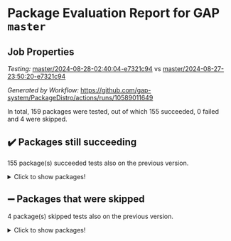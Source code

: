 # Package Evaluation Report for GAP `master`

## Job Properties

*Testing:* [master/2024-08-28-02:40:04-e7321c94](https://github.com/gap-system/PackageDistro/blob/data/reports/master/2024-08-28-02:40:04-e7321c94) vs [master/2024-08-27-23:50:20-e7321c94](https://github.com/gap-system/PackageDistro/blob/data/reports/master/2024-08-27-23:50:20-e7321c94)

*Generated by Workflow:* https://github.com/gap-system/PackageDistro/actions/runs/10589011649

In total, 159 packages were tested, out of which 155 succeeded, 0 failed and 4 were skipped.

## :heavy_check_mark: Packages still succeeding

155 package(s) succeeded tests also on the previous version.
<details><summary>Click to show packages!</summary>

- 4ti2interface 2023.02-04 [(success)](https://github.com/gap-system/PackageDistro/actions/runs/10589011649/job/29342673312)
- ace 5.6.2 [(success)](https://github.com/gap-system/PackageDistro/actions/runs/10589011649/job/29342673490)
- aclib 1.3.2 [(success)](https://github.com/gap-system/PackageDistro/actions/runs/10589011649/job/29342673651)
- agt 0.3.1 [(success)](https://github.com/gap-system/PackageDistro/actions/runs/10589011649/job/29342673791)
- alnuth 3.2.1 [(success)](https://github.com/gap-system/PackageDistro/actions/runs/10589011649/job/29342673903)
- anupq 3.3.0 [(success)](https://github.com/gap-system/PackageDistro/actions/runs/10589011649/job/29342674044)
- atlasrep 2.1.9 [(success)](https://github.com/gap-system/PackageDistro/actions/runs/10589011649/job/29342674178)
- autodoc 2023.06.19 [(success)](https://github.com/gap-system/PackageDistro/actions/runs/10589011649/job/29342674304)
- automata 1.15 [(success)](https://github.com/gap-system/PackageDistro/actions/runs/10589011649/job/29342674436)
- automgrp 1.3.2 [(success)](https://github.com/gap-system/PackageDistro/actions/runs/10589011649/job/29342677757)
- autpgrp 1.11 [(success)](https://github.com/gap-system/PackageDistro/actions/runs/10589011649/job/29342678119)
- cap 2024.08-05 [(success)](https://github.com/gap-system/PackageDistro/actions/runs/10589011649/job/29342678415)
- caratinterface 2.3.6 [(success)](https://github.com/gap-system/PackageDistro/actions/runs/10589011649/job/29342679034)
- cddinterface 2024.08.27 [(success)](https://github.com/gap-system/PackageDistro/actions/runs/10589011649/job/29342680694)
- circle 1.6.6 [(success)](https://github.com/gap-system/PackageDistro/actions/runs/10589011649/job/29342680930)
- classicpres 1.22 [(success)](https://github.com/gap-system/PackageDistro/actions/runs/10589011649/job/29342681162)
- cohomolo 1.6.11 [(success)](https://github.com/gap-system/PackageDistro/actions/runs/10589011649/job/29342681340)
- congruence 1.2.6 [(success)](https://github.com/gap-system/PackageDistro/actions/runs/10589011649/job/29342681503)
- corelg 1.57 [(success)](https://github.com/gap-system/PackageDistro/actions/runs/10589011649/job/29342681668)
- crime 1.6 [(success)](https://github.com/gap-system/PackageDistro/actions/runs/10589011649/job/29342681846)
- crisp 1.4.6 [(success)](https://github.com/gap-system/PackageDistro/actions/runs/10589011649/job/29342682069)
- crypting 0.10.4 [(success)](https://github.com/gap-system/PackageDistro/actions/runs/10589011649/job/29342682308)
- cryst 4.1.27 [(success)](https://github.com/gap-system/PackageDistro/actions/runs/10589011649/job/29342682499)
- crystcat 1.1.10 [(success)](https://github.com/gap-system/PackageDistro/actions/runs/10589011649/job/29342682646)
- ctbllib 1.3.9 [(success)](https://github.com/gap-system/PackageDistro/actions/runs/10589011649/job/29342682826)
- cubefree 1.19 [(success)](https://github.com/gap-system/PackageDistro/actions/runs/10589011649/job/29342682988)
- curlinterface 2.3.2 [(success)](https://github.com/gap-system/PackageDistro/actions/runs/10589011649/job/29342683151)
- cvec 2.8.2 [(success)](https://github.com/gap-system/PackageDistro/actions/runs/10589011649/job/29342683344)
- datastructures 0.3.1 [(success)](https://github.com/gap-system/PackageDistro/actions/runs/10589011649/job/29342683515)
- deepthought 1.0.7 [(success)](https://github.com/gap-system/PackageDistro/actions/runs/10589011649/job/29342683687)
- design 1.8 [(success)](https://github.com/gap-system/PackageDistro/actions/runs/10589011649/job/29342683876)
- difsets 2.3.1 [(success)](https://github.com/gap-system/PackageDistro/actions/runs/10589011649/job/29342684096)
- digraphs 1.7.1 [(success)](https://github.com/gap-system/PackageDistro/actions/runs/10589011649/job/29342684258)
- edim 1.3.8 [(success)](https://github.com/gap-system/PackageDistro/actions/runs/10589011649/job/29342684408)
- example 4.3.4 [(success)](https://github.com/gap-system/PackageDistro/actions/runs/10589011649/job/29342684601)
- examplesforhomalg 2023.10-01 [(success)](https://github.com/gap-system/PackageDistro/actions/runs/10589011649/job/29342684733)
- factint 1.6.3 [(success)](https://github.com/gap-system/PackageDistro/actions/runs/10589011649/job/29342684929)
- ferret 1.0.12 [(success)](https://github.com/gap-system/PackageDistro/actions/runs/10589011649/job/29342685077)
- fga 1.5.0 [(success)](https://github.com/gap-system/PackageDistro/actions/runs/10589011649/job/29342685219)
- fining 1.5.6 [(success)](https://github.com/gap-system/PackageDistro/actions/runs/10589011649/job/29342685371)
- float 1.0.4 [(success)](https://github.com/gap-system/PackageDistro/actions/runs/10589011649/job/29342685539)
- format 1.4.4 [(success)](https://github.com/gap-system/PackageDistro/actions/runs/10589011649/job/29342685695)
- forms 1.2.11 [(success)](https://github.com/gap-system/PackageDistro/actions/runs/10589011649/job/29342685852)
- fplsa 1.2.6 [(success)](https://github.com/gap-system/PackageDistro/actions/runs/10589011649/job/29342685989)
- fr 2.4.13 [(success)](https://github.com/gap-system/PackageDistro/actions/runs/10589011649/job/29342686123)
- francy 2.0.3 [(success)](https://github.com/gap-system/PackageDistro/actions/runs/10589011649/job/29342686260)
- fwtree 1.3 [(success)](https://github.com/gap-system/PackageDistro/actions/runs/10589011649/job/29342686396)
- gapdoc 1.6.7 [(success)](https://github.com/gap-system/PackageDistro/actions/runs/10589011649/job/29342686524)
- gauss 2023.08-01 [(success)](https://github.com/gap-system/PackageDistro/actions/runs/10589011649/job/29342686666)
- gaussforhomalg 2024.08-01 [(success)](https://github.com/gap-system/PackageDistro/actions/runs/10589011649/job/29342686822)
- gbnp 1.0.5 [(success)](https://github.com/gap-system/PackageDistro/actions/runs/10589011649/job/29342687003)
- generalizedmorphismsforcap 2024.04-01 [(success)](https://github.com/gap-system/PackageDistro/actions/runs/10589011649/job/29342687171)
- genss 1.6.9 [(success)](https://github.com/gap-system/PackageDistro/actions/runs/10589011649/job/29342687394)
- gradedmodules 2024.01-01 [(success)](https://github.com/gap-system/PackageDistro/actions/runs/10589011649/job/29342687554)
- gradedringforhomalg 2024.07-01 [(success)](https://github.com/gap-system/PackageDistro/actions/runs/10589011649/job/29342687754)
- grape 4.9.0 [(success)](https://github.com/gap-system/PackageDistro/actions/runs/10589011649/job/29342687888)
- groupoids 1.74 [(success)](https://github.com/gap-system/PackageDistro/actions/runs/10589011649/job/29342688023)
- grpconst 2.6.5 [(success)](https://github.com/gap-system/PackageDistro/actions/runs/10589011649/job/29342688159)
- guarana 0.96.3 [(success)](https://github.com/gap-system/PackageDistro/actions/runs/10589011649/job/29342688295)
- guava 3.19 [(success)](https://github.com/gap-system/PackageDistro/actions/runs/10589011649/job/29342688443)
- hap 1.65 [(success)](https://github.com/gap-system/PackageDistro/actions/runs/10589011649/job/29342688575)
- hapcryst 0.1.15 [(success)](https://github.com/gap-system/PackageDistro/actions/runs/10589011649/job/29342688727)
- hecke 1.5.3 [(success)](https://github.com/gap-system/PackageDistro/actions/runs/10589011649/job/29342688884)
- help 4.0 [(success)](https://github.com/gap-system/PackageDistro/actions/runs/10589011649/job/29342689012)
- homalg 2024.01-01 [(success)](https://github.com/gap-system/PackageDistro/actions/runs/10589011649/job/29342689158)
- homalgtocas 2023.11-01 [(success)](https://github.com/gap-system/PackageDistro/actions/runs/10589011649/job/29342689350)
- idrel 2.48 [(success)](https://github.com/gap-system/PackageDistro/actions/runs/10589011649/job/29342689516)
- images 1.3.3 [(success)](https://github.com/gap-system/PackageDistro/actions/runs/10589011649/job/29342689679)
- intpic 0.3.0 [(success)](https://github.com/gap-system/PackageDistro/actions/runs/10589011649/job/29342689863)
- io 4.8.3 [(success)](https://github.com/gap-system/PackageDistro/actions/runs/10589011649/job/29342690005)
- io_forhomalg 2023.02-04 [(success)](https://github.com/gap-system/PackageDistro/actions/runs/10589011649/job/29342690153)
- irredsol 1.4.4 [(success)](https://github.com/gap-system/PackageDistro/actions/runs/10589011649/job/29342690287)
- json 2.2.2 [(success)](https://github.com/gap-system/PackageDistro/actions/runs/10589011649/job/29342690448)
- jupyterkernel 1.5.1 [(success)](https://github.com/gap-system/PackageDistro/actions/runs/10589011649/job/29342690591)
- jupyterviz 1.5.6 [(success)](https://github.com/gap-system/PackageDistro/actions/runs/10589011649/job/29342690756)
- kan 1.37 [(success)](https://github.com/gap-system/PackageDistro/actions/runs/10589011649/job/29342690909)
- kbmag 1.5.11 [(success)](https://github.com/gap-system/PackageDistro/actions/runs/10589011649/job/29342691025)
- laguna 3.9.7 [(success)](https://github.com/gap-system/PackageDistro/actions/runs/10589011649/job/29342691154)
- liealgdb 2.2.1 [(success)](https://github.com/gap-system/PackageDistro/actions/runs/10589011649/job/29342691274)
- liepring 2.9.1 [(success)](https://github.com/gap-system/PackageDistro/actions/runs/10589011649/job/29342691415)
- liering 2.4.2 [(success)](https://github.com/gap-system/PackageDistro/actions/runs/10589011649/job/29342691550)
- linearalgebraforcap 2024.08-07 [(success)](https://github.com/gap-system/PackageDistro/actions/runs/10589011649/job/29342691687)
- lins 0.9 [(success)](https://github.com/gap-system/PackageDistro/actions/runs/10589011649/job/29342691806)
- localizeringforhomalg 2023.10-01 [(success)](https://github.com/gap-system/PackageDistro/actions/runs/10589011649/job/29342691953)
- loops 3.4.3 [(success)](https://github.com/gap-system/PackageDistro/actions/runs/10589011649/job/29342692096)
- lpres 1.1.1 [(success)](https://github.com/gap-system/PackageDistro/actions/runs/10589011649/job/29342692221)
- majoranaalgebras 1.5.2 [(success)](https://github.com/gap-system/PackageDistro/actions/runs/10589011649/job/29342692356)
- mapclass 1.4.6 [(success)](https://github.com/gap-system/PackageDistro/actions/runs/10589011649/job/29342692504)
- matgrp 0.70 [(success)](https://github.com/gap-system/PackageDistro/actions/runs/10589011649/job/29342692608)
- matricesforhomalg 2024.08-05 [(success)](https://github.com/gap-system/PackageDistro/actions/runs/10589011649/job/29342692762)
- modisom 2.5.4 [(success)](https://github.com/gap-system/PackageDistro/actions/runs/10589011649/job/29342692885)
- modulepresentationsforcap 2024.08-03 [(success)](https://github.com/gap-system/PackageDistro/actions/runs/10589011649/job/29342693029)
- modules 2024.01-01 [(success)](https://github.com/gap-system/PackageDistro/actions/runs/10589011649/job/29342693157)
- monoidalcategories 2024.06-02 [(success)](https://github.com/gap-system/PackageDistro/actions/runs/10589011649/job/29342693312)
- nconvex 2022.09-01 [(success)](https://github.com/gap-system/PackageDistro/actions/runs/10589011649/job/29342693466)
- nilmat 1.4.2 [(success)](https://github.com/gap-system/PackageDistro/actions/runs/10589011649/job/29342693603)
- nock 1.5 [(success)](https://github.com/gap-system/PackageDistro/actions/runs/10589011649/job/29342693725)
- normalizinterface 1.3.6 [(success)](https://github.com/gap-system/PackageDistro/actions/runs/10589011649/job/29342693873)
- nq 2.5.11 [(success)](https://github.com/gap-system/PackageDistro/actions/runs/10589011649/job/29342694003)
- numericalsgps 1.3.1 [(success)](https://github.com/gap-system/PackageDistro/actions/runs/10589011649/job/29342694165)
- openmath 11.5.3 [(success)](https://github.com/gap-system/PackageDistro/actions/runs/10589011649/job/29342694281)
- orb 4.9.1 [(success)](https://github.com/gap-system/PackageDistro/actions/runs/10589011649/job/29342694394)
- packagemanager 1.4.4 [(success)](https://github.com/gap-system/PackageDistro/actions/runs/10589011649/job/29342694532)
- patternclass 2.4.3 [(success)](https://github.com/gap-system/PackageDistro/actions/runs/10589011649/job/29342694695)
- permut 2.0.5 [(success)](https://github.com/gap-system/PackageDistro/actions/runs/10589011649/job/29342694841)
- polenta 1.3.10 [(success)](https://github.com/gap-system/PackageDistro/actions/runs/10589011649/job/29342695011)
- polymaking 0.8.7 [(success)](https://github.com/gap-system/PackageDistro/actions/runs/10589011649/job/29342695174)
- primgrp 3.4.4 [(success)](https://github.com/gap-system/PackageDistro/actions/runs/10589011649/job/29342695348)
- profiling 2.6.0 [(success)](https://github.com/gap-system/PackageDistro/actions/runs/10589011649/job/29342695504)
- qdistrnd 0.9.4 [(success)](https://github.com/gap-system/PackageDistro/actions/runs/10589011649/job/29342695662)
- qpa 1.35 [(success)](https://github.com/gap-system/PackageDistro/actions/runs/10589011649/job/29342695831)
- quagroup 1.8.4 [(success)](https://github.com/gap-system/PackageDistro/actions/runs/10589011649/job/29342695989)
- radiroot 2.9 [(success)](https://github.com/gap-system/PackageDistro/actions/runs/10589011649/job/29342696141)
- rcwa 4.7.1 [(success)](https://github.com/gap-system/PackageDistro/actions/runs/10589011649/job/29342696329)
- rds 1.8 [(success)](https://github.com/gap-system/PackageDistro/actions/runs/10589011649/job/29342696512)
- recog 1.4.2 [(success)](https://github.com/gap-system/PackageDistro/actions/runs/10589011649/job/29342696679)
- repndecomp 1.3.0 [(success)](https://github.com/gap-system/PackageDistro/actions/runs/10589011649/job/29342696816)
- repsn 3.1.2 [(success)](https://github.com/gap-system/PackageDistro/actions/runs/10589011649/job/29342697012)
- resclasses 4.7.3 [(success)](https://github.com/gap-system/PackageDistro/actions/runs/10589011649/job/29342697189)
- ringsforhomalg 2024.06-01 [(success)](https://github.com/gap-system/PackageDistro/actions/runs/10589011649/job/29342697360)
- sco 2023.08-01 [(success)](https://github.com/gap-system/PackageDistro/actions/runs/10589011649/job/29342697541)
- scscp 2.4.3 [(success)](https://github.com/gap-system/PackageDistro/actions/runs/10589011649/job/29342697704)
- semigroups 5.3.7 [(success)](https://github.com/gap-system/PackageDistro/actions/runs/10589011649/job/29342697876)
- sglppow 2.4 [(success)](https://github.com/gap-system/PackageDistro/actions/runs/10589011649/job/29342698043)
- sgpviz 0.999.5 [(success)](https://github.com/gap-system/PackageDistro/actions/runs/10589011649/job/29342698224)
- simpcomp 2.1.14 [(success)](https://github.com/gap-system/PackageDistro/actions/runs/10589011649/job/29342698357)
- singular 2024.06.03 [(success)](https://github.com/gap-system/PackageDistro/actions/runs/10589011649/job/29342698505)
- sl2reps 1.1 [(success)](https://github.com/gap-system/PackageDistro/actions/runs/10589011649/job/29342698657)
- sla 1.6.2 [(success)](https://github.com/gap-system/PackageDistro/actions/runs/10589011649/job/29342698811)
- smallgrp 1.5.4 [(success)](https://github.com/gap-system/PackageDistro/actions/runs/10589011649/job/29342698978)
- smallsemi 0.7.1 [(success)](https://github.com/gap-system/PackageDistro/actions/runs/10589011649/job/29342699151)
- sonata 2.9.6 [(success)](https://github.com/gap-system/PackageDistro/actions/runs/10589011649/job/29342699345)
- sophus 1.27 [(success)](https://github.com/gap-system/PackageDistro/actions/runs/10589011649/job/29342699504)
- sotgrps 1.2 [(success)](https://github.com/gap-system/PackageDistro/actions/runs/10589011649/job/29342699690)
- spinsym 1.5.2 [(success)](https://github.com/gap-system/PackageDistro/actions/runs/10589011649/job/29342699852)
- standardff 1.0 [(success)](https://github.com/gap-system/PackageDistro/actions/runs/10589011649/job/29342700021)
- symbcompcc 1.3.2 [(success)](https://github.com/gap-system/PackageDistro/actions/runs/10589011649/job/29342700208)
- thelma 1.3 [(success)](https://github.com/gap-system/PackageDistro/actions/runs/10589011649/job/29342700359)
- tomlib 1.2.11 [(success)](https://github.com/gap-system/PackageDistro/actions/runs/10589011649/job/29342700527)
- toolsforhomalg 2024.07-01 [(success)](https://github.com/gap-system/PackageDistro/actions/runs/10589011649/job/29342700708)
- toric 1.9.6 [(success)](https://github.com/gap-system/PackageDistro/actions/runs/10589011649/job/29342700883)
- toricvarieties 2022.07.13 [(success)](https://github.com/gap-system/PackageDistro/actions/runs/10589011649/job/29342701055)
- transgrp 3.6.5 [(success)](https://github.com/gap-system/PackageDistro/actions/runs/10589011649/job/29342701240)
- typeset 1.2.2 [(success)](https://github.com/gap-system/PackageDistro/actions/runs/10589011649/job/29342701405)
- ugaly 4.1.3 [(success)](https://github.com/gap-system/PackageDistro/actions/runs/10589011649/job/29342701572)
- unipot 1.6 [(success)](https://github.com/gap-system/PackageDistro/actions/runs/10589011649/job/29342701716)
- unitlib 4.2.0 [(success)](https://github.com/gap-system/PackageDistro/actions/runs/10589011649/job/29342701860)
- utils 0.85 [(success)](https://github.com/gap-system/PackageDistro/actions/runs/10589011649/job/29342702006)
- uuid 0.7 [(success)](https://github.com/gap-system/PackageDistro/actions/runs/10589011649/job/29342702201)
- walrus 0.9991 [(success)](https://github.com/gap-system/PackageDistro/actions/runs/10589011649/job/29342702344)
- wedderga 4.10.5 [(success)](https://github.com/gap-system/PackageDistro/actions/runs/10589011649/job/29342702502)
- xmod 2.92 [(success)](https://github.com/gap-system/PackageDistro/actions/runs/10589011649/job/29342702631)
- xmodalg 1.23 [(success)](https://github.com/gap-system/PackageDistro/actions/runs/10589011649/job/29342702777)
- yangbaxter 0.10.6 [(success)](https://github.com/gap-system/PackageDistro/actions/runs/10589011649/job/29342703208)
- zeromqinterface 0.16 [(success)](https://github.com/gap-system/PackageDistro/actions/runs/10589011649/job/29342703322)
</details>

## :heavy_minus_sign: Packages that were skipped

4 package(s) skipped tests also on the previous version.
<details><summary>Click to show packages!</summary>

- browse 1.8.21 [(skipped)](https://github.com/gap-system/PackageDistro/actions/runs/10589011649/job/29342427485)
- itc 1.5.1 [(skipped)](https://github.com/gap-system/PackageDistro/actions/runs/10589011649/job/29342427485)
- polycyclic 2.16 [(skipped)](https://github.com/gap-system/PackageDistro/actions/runs/10589011649/job/29342427485)
- xgap 4.32 [(skipped)](https://github.com/gap-system/PackageDistro/actions/runs/10589011649/job/29342427485)
</details>

